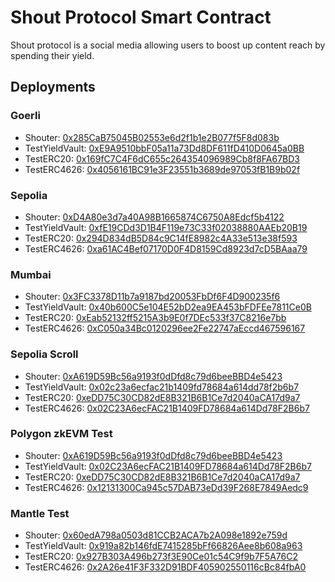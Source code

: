 # Shout Protocol Smart Contract
Shout protocol is a social media allowing users to boost up content reach by spending their yield. 

## Deployments

### Goerli
- Shouter: [0x285CaB75045B02553e6d2f1b1e2B077f5F8d083b](https://goerli.etherscan.io/address/0x285cab75045b02553e6d2f1b1e2b077f5f8d083b)
- TestYieldVault: [0xE9A9510bbF05a11a73Dd8DF611fD410D0645a0BB](https://goerli.etherscan.io/address/0xe9a9510bbf05a11a73dd8df611fd410d0645a0bb)
- TestERC20: [0x169fC7C4F6dC655c264354096989Cb8f8FA67BD3](https://goerli.etherscan.io/address/0x169fC7C4F6dC655c264354096989Cb8f8FA67BD3)
- TestERC4626: [0x4056161BC91e3F23551b3689de97053fB1B9b02f](https://goerli.etherscan.io/address/0x4056161bc91e3f23551b3689de97053fb1b9b02f)

### Sepolia
- Shouter: [0xD4A80e3d7a40A98B1665874C6750A8Edcf5b4122](https://sepolia.etherscan.io/address/0xd4a80e3d7a40a98b1665874c6750a8edcf5b4122)
- TestYieldVault: [0xfE19CDd3D1B4F119e73C33f02038880AAEb20B19](https://sepolia.etherscan.io/address/0xfe19cdd3d1b4f119e73c33f02038880aaeb20b19)
- TestERC20: [0x294D834dB5D84c9C14fE8982c4A33e513e38f593](https://sepolia.etherscan.io/address/0x294d834db5d84c9c14fe8982c4a33e513e38f593)
- TestERC4626: [0xa61AC4Bef07170D0F4D8159Cd8923d7cD5BAaa79](https://sepolia.etherscan.io/address/0xa61ac4bef07170d0f4d8159cd8923d7cd5baaa79)

### Mumbai
- Shouter: [0x3FC3378D11b7a9187bd20053FbDf6F4D900235f6](https://mumbai.polygonscan.com/address/0x3fc3378d11b7a9187bd20053fbdf6f4d900235f6)
- TestYieldVault: [0x40b600C5e104E52bD2ea9EA453bFDFEe7811Ce0B](https://mumbai.polygonscan.com/address/0x40b600c5e104e52bd2ea9ea453bfdfee7811ce0b)
- TestERC20: [0xEab52132ff5215A3b9E0f7DEc533f37C8216e7bb](https://mumbai.polygonscan.com/address/0xeab52132ff5215a3b9e0f7dec533f37c8216e7bb)
- TestERC4626: [0xC050a34Bc0120296ee2Fe22747aEccd467596167](https://mumbai.polygonscan.com/address/0xc050a34bc0120296ee2fe22747aeccd467596167)

### Sepolia Scroll
- Shouter: [0xA619D59Bc56a9193f0dDfd8c79d6beeBBD4e5423](https://sepolia.scrollscan.dev/address/0xa619d59bc56a9193f0ddfd8c79d6beebbd4e5423)
- TestYieldVault: [0x02c23a6ecfac21b1409fd78684a614dd78f2b6b7](https://sepolia.etherscan.io/address/0xfe19cdd3d1b4f119e73c33f02038880aaeb20b19)
- TestERC20: [0xeDD75C30CD82dE8B321B6B1Ce7d2040aCA17d9a7](https://sepolia.scrollscan.dev/address/0xedd75c30cd82de8b321b6b1ce7d2040aca17d9a7)
- TestERC4626: [0x02C23A6ecFAC21B1409FD78684a614Dd78F2B6b7](https://sepolia.scrollscan.dev/address/0x02c23a6ecfac21b1409fd78684a614dd78f2b6b7)

### Polygon zkEVM Test
- Shouter: [0xA619D59Bc56a9193f0dDfd8c79d6beeBBD4e5423](https://testnet-zkevm.polygonscan.com/address/0xa619d59bc56a9193f0ddfd8c79d6beebbd4e5423)
- TestYieldVault: [0x02C23A6ecFAC21B1409FD78684a614Dd78F2B6b7](https://testnet-zkevm.polygonscan.com/address/0x02c23a6ecfac21b1409fd78684a614dd78f2b6b7)
- TestERC20: [0xeDD75C30CD82dE8B321B6B1Ce7d2040aCA17d9a7](https://testnet-zkevm.polygonscan.com/address/0xedd75c30cd82de8b321b6b1ce7d2040aca17d9a7)
- TestERC4626: [0x12131300Ca945c57DAB73eDd39F268E7849Aedc9](https://testnet-zkevm.polygonscan.com/address/0x12131300ca945c57dab73edd39f268e7849aedc9)

### Mantle Test
- Shouter: [0x60edA798a0503d81CCB2ACA7b2A098e1892e759d](https://explorer.testnet.mantle.xyz/address/0x60edA798a0503d81CCB2ACA7b2A098e1892e759d)
- TestYieldVault: [0x919a82b146fdE7415285bFf66826Aee8b608a963](https://explorer.testnet.mantle.xyz/address/0x919a82b146fdE7415285bFf66826Aee8b608a963)
- TestERC20: [0x927B303A496b273f3E90Ce01c54C9f9b7F5A76C2](https://explorer.testnet.mantle.xyz/address/0x927B303A496b273f3E90Ce01c54C9f9b7F5A76C2)
- TestERC4626: [0x2A26e41F3F332D91BDF405902550116cBc84fbA0](https://explorer.testnet.mantle.xyz/address/0x2A26e41F3F332D91BDF405902550116cBc84fbA0)
